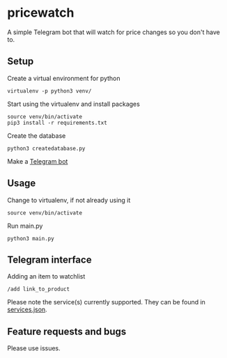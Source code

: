 # pricewatch
A simple Telegram bot that will watch for price changes so you don't have to.
## Setup
Create a virtual environment for python

    virtualenv -p python3 venv/
Start using the virtualenv and install packages
    
    source venv/bin/activate
    pip3 install -r requirements.txt
Create the database
    
    python3 createdatabase.py
Make a [Telegram bot](https://core.telegram.org/bots#3-how-do-i-create-a-bot)

## Usage
Change to virtualenv, if not already using it
    
    source venv/bin/activate
Run main.py
    
    python3 main.py

## Telegram interface
Adding an item to watchlist
    
    /add link_to_product
Please note the service(s) currently supported. They can be found in [services.json](/services.json).

## Feature requests and bugs
Please use issues.


